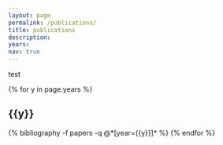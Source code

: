 ```yaml
---
layout: page
permalink: /publications/
title: publications
description:
years:
nav: true
---
```


test

<div class="publications">

{% for y in page.years %}
  <h2 class="year">{{y}}</h2>
  {% bibliography -f papers -q @*[year={{y}}]* %}
{% endfor %}

</div>
